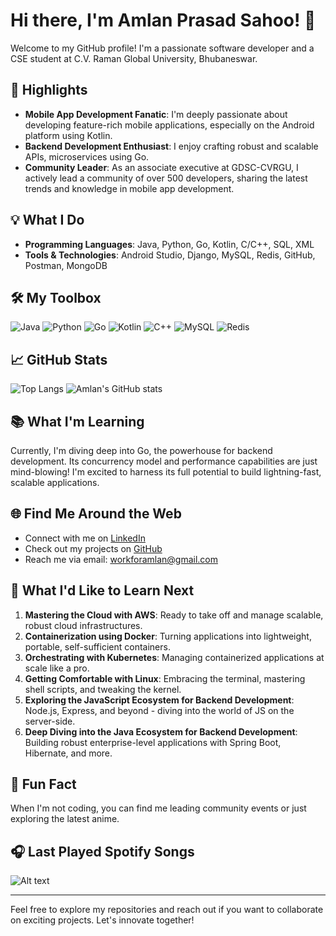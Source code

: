 # Hi there, I'm Amlan Prasad Sahoo! 👋

Welcome to my GitHub profile! I'm a passionate software developer and a CSE student at C.V. Raman Global University, Bhubaneswar.

## 🌟 Highlights

- **Mobile App Development Fanatic**: I'm deeply passionate about developing feature-rich mobile applications, especially on the Android platform using Kotlin.
- **Backend Development Enthusiast**: I enjoy crafting robust and scalable APIs, microservices using Go. 
- **Community Leader**: As an associate executive at GDSC-CVRGU, I actively lead a community of over 500 developers, sharing the latest trends and knowledge in mobile app development.

## 💡 What I Do

- **Programming Languages**: Java, Python, Go, Kotlin, C/C++, SQL, XML
- **Tools & Technologies**: Android Studio, Django, MySQL, Redis, GitHub, Postman, MongoDB

## 🛠️ My Toolbox

![Java](https://img.shields.io/badge/Java-ED8B00?style=for-the-badge&logo=java&logoColor=white)
![Python](https://img.shields.io/badge/Python-3776AB?style=for-the-badge&logo=python&logoColor=white)
![Go](https://img.shields.io/badge/Go-00ADD8?style=for-the-badge&logo=go&logoColor=white)
![Kotlin](https://img.shields.io/badge/Kotlin-0095D5?style=for-the-badge&logo=kotlin&logoColor=white)
![C++](https://img.shields.io/badge/C++-00599C?style=for-the-badge&logo=cplusplus&logoColor=white)
![MySQL](https://img.shields.io/badge/MySQL-4479A1?style=for-the-badge&logo=mysql&logoColor=white)
![Redis](https://img.shields.io/badge/Redis-DC382D?style=for-the-badge&logo=redis&logoColor=white)

## 📈 GitHub Stats

![Top Langs](https://github-readme-stats.vercel.app/api/top-langs/?username=Amlan101&layout=compact&theme=radical)
![Amlan's GitHub stats](https://github-readme-stats.vercel.app/api?username=Amlan101&show_icons=true&theme=radical)

## 📚 What I'm Learning

Currently, I'm diving deep into Go, the powerhouse for backend development. Its concurrency model and performance capabilities are just mind-blowing! I'm excited to harness its full potential to build lightning-fast, scalable applications.

## 🌐 Find Me Around the Web

- Connect with me on [LinkedIn](https://www.linkedin.com/in/amlan-prasad-sahoo/)
- Check out my projects on [GitHub](https://github.com/Amlan101)
- Reach me via email: workforamlan@gmail.com

## 🔮 What I'd Like to Learn Next

1. **Mastering the Cloud with AWS**: Ready to take off and manage scalable, robust cloud infrastructures.
2. **Containerization using Docker**: Turning applications into lightweight, portable, self-sufficient containers.
3. **Orchestrating with Kubernetes**: Managing containerized applications at scale like a pro.
4. **Getting Comfortable with Linux**: Embracing the terminal, mastering shell scripts, and tweaking the kernel.
5. **Exploring the JavaScript Ecosystem for Backend Development**: Node.js, Express, and beyond - diving into the world of JS on the server-side.
6. **Deep Diving into the Java Ecosystem for Backend Development**: Building robust enterprise-level applications with Spring Boot, Hibernate, and more.

## 🌱 Fun Fact

When I'm not coding, you can find me leading community events or just exploring the latest anime.

## 🎧 Last Played Spotify Songs

![Alt text](https://spotify-recently-played-readme.vercel.app/api?user=zlazf6r2pfnpf01u4hgb64lf3&count=3)

---

Feel free to explore my repositories and reach out if you want to collaborate on exciting projects. Let's innovate together!
